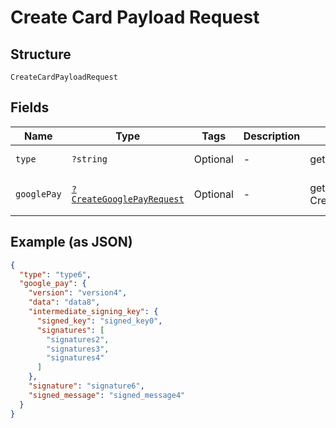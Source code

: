 
# Create Card Payload Request

## Structure

`CreateCardPayloadRequest`

## Fields

| Name | Type | Tags | Description | Getter | Setter |
|  --- | --- | --- | --- | --- | --- |
| `type` | `?string` | Optional | - | getType(): ?string | setType(?string type): void |
| `googlePay` | [`?CreateGooglePayRequest`](../../doc/models/create-google-pay-request.md) | Optional | - | getGooglePay(): ?CreateGooglePayRequest | setGooglePay(?CreateGooglePayRequest googlePay): void |

## Example (as JSON)

```json
{
  "type": "type6",
  "google_pay": {
    "version": "version4",
    "data": "data8",
    "intermediate_signing_key": {
      "signed_key": "signed_key0",
      "signatures": [
        "signatures2",
        "signatures3",
        "signatures4"
      ]
    },
    "signature": "signature6",
    "signed_message": "signed_message4"
  }
}
```

